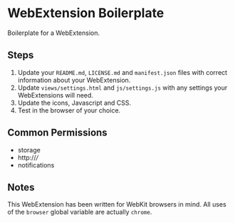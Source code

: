 # WebExtension Boilerplate

Boilerplate for a WebExtension.

## Steps

1. Update your `README.md`, `LICENSE.md` and `manifest.json` files with correct information about your WebExtension.
2. Update `views/settings.html` and `js/settings.js` with any settings your WebExtensions will need.
3. Update the icons, Javascript and CSS.
4. Test in the browser of your choice.

## Common Permissions

* storage
* http://*/*
* notifications

## Notes

This WebExtension has been written for WebKit browsers in mind. All uses of the `browser` global variable are actually `chrome`.